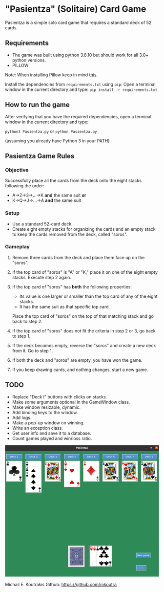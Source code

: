 # "Pasientza" (Solitaire) Card Game
Pasientza is a simple solo card game that requires a standard deck of 52 cards.

## Requirements
- The game was built using python 3.8.10 but should work for all 3.0+ python versions.
- PILLOW

Note: When installing Pillow keep in mind [this](https://pillow.readthedocs.io/en/stable/installation.html).

Install the dependencies from `requirements.txt` using `pip`:
Open a terminal window in the current directory and type:
`pip install -r requirements.txt` 

## How to run the game
After verifying that you have the required dependencies, open a terminal window in the current directory and type:

`python3 Pasientza.py` or `python Pasientza.py` 

(assuming you already have Python 3 in your PATH).

## Pasientza Game Rules

### Objective
Successfully place all the cards from the deck onto the eight stacks following the order:
- A->2->3->...->K **and** the same suit **or**
- K->Q->J->...->A **and** the same suit

### Setup
- Use a standard 52-card deck.
- Create eight empty stacks for organizing the cards and an empty stack to keep the cards removed from the deck, called "soros".

### Gameplay
1. Remove three cards from the deck and place them face up on the "soros".
2. If the top card of "soros" is "A" or "K," place it on one of the eight empty stacks. Execute step 2 again.
3. If the top card of "soros" has **both** the following properties:
   -  Its value is one larger or smaller than the top card of any of the eight stacks.
   -  It has the same suit as that specific top card
  
    Place the top card of "soros" on the top of that matching stack and go back to step 2.
4. If the top card of "soros" does not fit the criteria in step 2 or 3, go back to step 1.
5. If the deck becomes empty, reverse the "soros" and create a new deck from it. Go to step 1.
6. If both the deck and "soros" are empty, you have won the game.
7. If you keep drawing cards, and nothing changes, start a new game.

## TODO
- Replace "Deck i" buttons with clicks on stacks.
- Make some arguments optional in the GameWindow class.
- Make window resizable, dynamic.
- Add binding keys to the window.
- Add logs.
- Make a pop-up window on winning.
- Write an exception class.
- Get user info and save it to a database.
- Count games played and win/loss ratio.

![alt text](imgs/manual_imgs/example2c.png)


Michail E. Koutrakis
Github: https://github.com/mkoutra

